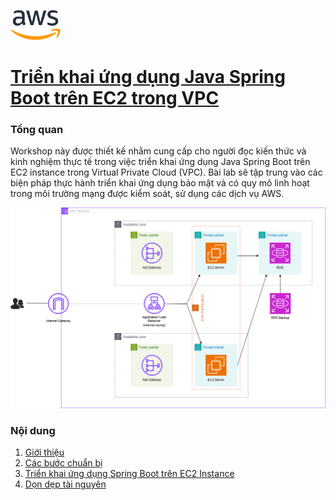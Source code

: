 <div class="padding highlightable">
</span>
<p><img width="80px" src="images/Amazon_Web_Services_Logo.png" alt="Logo"></p>
<h1><a href="https://chungvan2301.github.io/nguyenchungvan.github.io/vi/"> Triển khai ứng dụng Java Spring Boot trên EC2 trong VPC</a></h1>
	    
<h3 id="tổng-quan">Tổng quan</h3>

<p>Workshop này được thiết kế nhằm cung cấp cho người đọc kiến thức và kinh nghiệm thực tế trong việc triển khai ứng dụng Java Spring Boot trên EC2 instance trong Virtual Private Cloud (VPC). Bài lab sẽ tập trung vào các biện pháp thực hành triển khai ứng dụng bảo mật và có quy mô linh hoạt trong môi trường mạng được kiểm soát, sử dụng các dịch vụ AWS.</p>
<p><img src="images/log.png" alt="ConnectPrivate"></p>
<h3 id="nội-dung">Nội dung</h3>
<ol>
<li><a href="https://chungvan2301.github.io/nguyenchungvan.github.io/vi/1-introduce/">Giới thiệu</a></li>
<li><a href="https://chungvan2301.github.io/nguyenchungvan.github.io/vi/2-prerequiste/" >Các bước chuẩn bị</a></li>
<li><a href="https://chungvan2301.github.io/nguyenchungvan.github.io/vi/3-accessibilitytoinstances/" >Triển khai ứng dụng Spring Boot trên EC2 Instance</a></li>
<li><a href="https://chungvan2301.github.io/nguyenchungvan.github.io/vi/6-cleanup/" >Dọn dẹp tài nguyên</a></li>
</ol>
	
  
        

